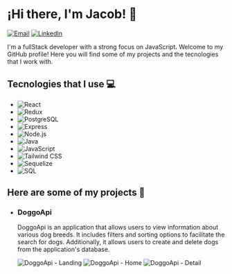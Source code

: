 <h1>¡Hi there, I'm Jacob! 👋</h1>

<p >
  <a href="mailto:tu-email@example.com"><img alt="Email" src="https://img.shields.io/badge/Email-%23EA4335.svg?&style=for-the-badge&logo=Gmail&logoColor=white"/></a>
  <a href="[Enlace a tu perfil de LinkedIn]"><img alt="LinkedIn" src="https://img.shields.io/badge/LinkedIn-%230077B5.svg?&style=for-the-badge&logo=LinkedIn&logoColor=white"/></a>
</p>

<p >
  I'm a fullStack developer with a strong focus on JavaScript. Welcome to my GitHub profile! Here you will find some of my projects and the tecnologies that I work with.
</p>

<h2 >Tecnologies that I use 💻</h2>

<ul >
  <li>
    <img alt="React" src="https://img.shields.io/badge/React-%2361DAFB.svg?&style=for-the-badge&logo=React&logoColor=white"/>
  </li>
  
  <li>
    <img alt="Redux" src="https://img.shields.io/badge/Redux-%23764ABC.svg?&style=for-the-badge&logo=Redux&logoColor=white"/>
  </li>
  
  <li>
    <img alt="PostgreSQL" src="https://img.shields.io/badge/PostgreSQL-%23336791.svg?&style=for-the-badge&logo=PostgreSQL&logoColor=white"/>
  </li>
  
  <li>
    <img alt="Express" src="https://img.shields.io/badge/Express-%23000000.svg?&style=for-the-badge&logo=Express&logoColor=white"/>
  </li>
  
  <li> 
    <img alt="Node.js" src="https://img.shields.io/badge/Node.js-%23339933.svg?&style=for-the-badge&logo=Node.js&logoColor=white"/>
  </li>
  
  <li>
    <img alt="Java" src="https://img.shields.io/badge/Java-%23007396.svg?&style=for-the-badge&logo=Java&logoColor=white"/>
  </li>
  
  <li>
    <img alt="JavaScript" src="https://img.shields.io/badge/JavaScript-%23F7DF1E.svg?&style=for-the-badge&logo=JavaScript&logoColor=black"/>
  </li>
  
  <li>
    <img alt="Tailwind CSS" src="https://img.shields.io/badge/Tailwind%20CSS-%2338B2AC.svg?&style=for-the-badge&logo=Tailwind%20CSS&logoColor=white"/>
  </li>
  
  <li>
    <img alt="Sequelize" src="https://img.shields.io/badge/Sequelize-%234169E1.svg?&style=for-the-badge&logo=Sequelize&logoColor=white"/>
  </li>
  
  <li>
    <img alt="SQL" src="https://img.shields.io/badge/SQL-%2300F.svg?&style=for-the-badge&logo=MySQL&logoColor=white"/>
  </li>
</ul>

<h2 >Here are some of my projects 📂</h2>

<ul>
  <li>
    <h3> DoggoApi </h3>
    <p>
      DoggoApi is an application that allows users to view information about various dog breeds. It includes filters and sorting options to facilitate the search for dogs. 
      Additionally, it allows users to create and delete dogs from the application's database.
    </p>
      <img alt="DoggoApi - Landing" src="https://res.cloudinary.com/diup4rbeu/image/upload/v1683586325/DoggoApi_-_Landing_ddulpx.png">
      <img alt="DoggoApi - Home" src = "https://res.cloudinary.com/diup4rbeu/image/upload/v1683586325/DoggoApi_-_Home_sqkwcd.png">
      <img alt="DoggoApi - Detail" src="https://res.cloudinary.com/diup4rbeu/image/upload/v1683586326/DoggoApi_-_DetailDog_ky8kov.png">
  </li>
</ul>
<!--
**Jcooob/Jcooob** is a ✨ _special_ ✨ repository because its `README.md` (this file) appears on your GitHub profile.

Here are some ideas to get you started:

- 🔭 I’m currently working on ...
- 🌱 I’m currently learning ...
- 👯 I’m looking to collaborate on ...
- 🤔 I’m looking for help with ...
- 💬 Ask me about ...
- 📫 How to reach me: ...
- 😄 Pronouns: ...
- ⚡ Fun fact: ...
-->
